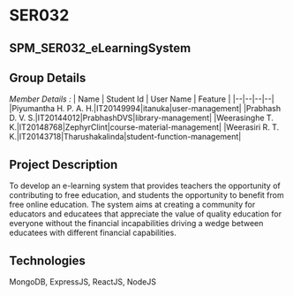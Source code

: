 # SER032
## SPM_SER032_eLearningSystem
## Group Details



*Member Details :*
| Name | Student Id | User Name | Feature |
|--|--|--|--|
|Piyumantha H. P. A. H.|IT20149994|itanuka|user-management|
|Prabhash D. V. S.|IT20144012|PrabhashDVS|library-management|
|Weerasinghe T. K.|IT20148768|ZephyrClint|course-material-management|
|Weerasiri R. T. K.|IT20143718|Tharushakalinda|student-function-management|



## Project Description
To develop an e-learning system that provides teachers the opportunity of contributing to free education, and students the opportunity to
benefit from free online education. The system aims at creating a community for educators and educatees that appreciate the value of
quality education for everyone without the financial incapabilities driving a wedge between educatees with different financial
capabilities.


## Technologies
MongoDB, ExpressJS, ReactJS, NodeJS
